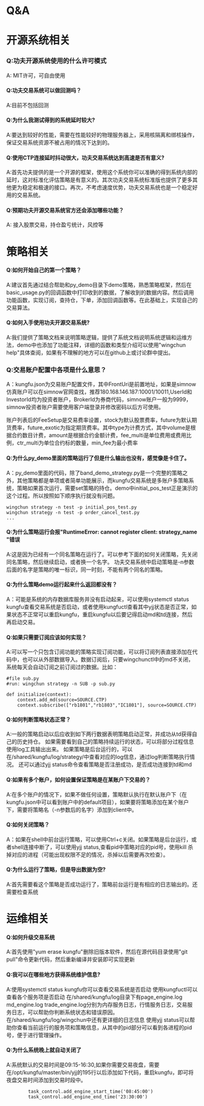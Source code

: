 
Q&A
===



开源系统相关
============
### Q:功夫开源系统使用的什么许可模式

A: MIT许可，可自由使用

#### Q:功夫交易系统可以做回测吗？

A:目前不包括回测

#### Q:为什么我测试得到的系统延时较大?

A:要达到较好的性能，需要在性能较好的物理服务器上，采用核隔离和绑核操作，保证交易系统资源不被占用的情况下达到的。

#### Q:使用CTP连接延时抖动很大，功夫交易系统达到高速是否有意义?

A:首先功夫提供的是一个开源的框架，使用这个系统你可以准确的得到系统内部的延时，这对标准化评估策略是有意义的。其次功夫交易系统标准版也提供了更多其他更为稳定和极速的接口。再次，不考虑速度优势，功夫交易系统也是一个稳定好用的交易系统。

#### Q:预期功夫开源交易系统官方还会添加哪些功能？

A: 接入股票交易，持仓盈亏统计，风控等


策略相关
=======

#### Q:如何开始自己的第一个策略？

A:建议首先通过结合帮助和py_demo目录下demo策略，熟悉策略框架，然后在basic_usage.py的回调函数中打印收到的数据，了解收到的数据内容。然后调用功能函数，实现订阅，查持仓，下单，添加回调函数等。在此基础上，实现自己的交易算法。

#### Q:如何入手使用功夫开源交易系统?

A:我们提供了策略文档来说明策略逻辑，提供了系统文档说明系统逻辑和运维方法，demo中也添加了功能注释，详细的函数和类型介绍可以使用"wingchun help"具体查阅，如果有不理解的地方可以在github上或讨论群中提出。

### Q:交易账户配置中各项是什么意思？
A：kungfu.json为交易账户配置文件，其中FrontUri是前置地址，如果是simnow仿真账户可以在simnow官网查找，推荐180.168.146.187:10001/10011,UserId和InvestorId均为投资者账户，BrokerId为券商代码，simnow账户一般为9999，simnow投资者账户需要使用客户端登录并修改密码以后方可使用。

账户列表后的FeeSetup是交易费率设置，stock为默认股票费率，future为默认期货费率，future_exotic为指定期货费率。其中type为计费方式，其中volume是根据合约数目计费，amount是根据合约金额计费，fee_multi是单位费用或费用比例，ctr_multi为单位合约标的数量，min_fee为最小费率

#### Q:为什么py_demo里面的策略运行了但是什么输出也没有，感觉像是卡住了。

A：py_demo里面的代码，除了band_demo_strategy.py是一个完整的策略之外，其他策略都是单项或者简单功能展示，而kungfu交易系统是多账户多策略系统，策略如果首次运行，需要set策略的持仓。demo中initial_pos_test正是演示的这个过程。所以按照如下顺序执行就没有问题。
```
wingchun strategy -n test -p initial_pos_test.py
wingchun strategy -n test -p order_cancel_test.py
...
```

#### Q:为什么策略运行会报"RuntimeError: cannot register client: strategy_name "错误

A:这是因为已经有一个同名策略在运行了。可以参考下面的如何关闭策略，先关闭同名策略，然后继续启动，或者换一个名字。
功夫交易系统中启动策略是-n参数后面的名字是策略的唯一标识，同一时刻，不能有两个同名的策略。


#### Q:为什么策略demo运行起来什么返回都没有？

A：可能是系统的内存数据库服务并没有启动起来，可以使用systemctl status kungfu查看交易系统是否启动，或者使用kungfuctl查看其中yjj状态是否正常，如果状态不正常可以重启kungfu，重启kungfu以后要记得启动md和td连接，然后再启动交易。

#### Q:如果只需要订阅应该如何实现？

A:可以写一个只包含订阅功能的策略实现订阅功能，可以将订阅列表直接添加在代码中，也可以从外部数据导入。数据订阅后，只要wingchunctl中的md不关闭，系统每天会自动订阅之前订阅过的数据。比如：

```
#file sub.py
#run: wingchun strategy -n SUB -p sub.py

def initialize(context):
    context.add_md(source=SOURCE.CTP)
    context.subscribe(["rb1801","rb1803","IC1801"], source=SOURCE.CTP)
```

#### Q:如何判断策略状态正常？

A:一般的策略启动以后应收到如下两行数据表明策略启动正常，并成功从td获得自己的历史持仓。
如果需要看到自己的策略持续运行的状态，可以将部分过程信息使用log工具输出出来。
如果策略是后台运行的，可以在/shared/kungfu/log/strategy/中查看对应的log信息，通过log判断策略执行情况。
还可以通过yjj status命令查看策略是否注册成功，是否成功连接到td和md

#### Q:如果有多个账户，如何设置保证策略是在某账户下交易的？

A:在多个账户的情况下，如果不做任何设置，策略默认执行在默认账户下（在kungfu.json中可以看到账户中的default项目），如果要将策略添加在某个账户下，需要将策略名（-n参数后的名字）添加到client中。

#### Q:如何关闭策略？

A：如果在shell中前台运行策略，可以使用Ctrl+c关闭。如果策略是后台运行，或者shell连接中断了，可以使用yjj status,查看pid中策略对应的pid号，使用kill 杀掉对应的进程（可能出现权限不足的情况，杀掉以后需要再次检查）。

#### Q:为什么运行了策略，但是导出数据为空?

A:首先需要看这个策略是否成功运行了，策略前台运行是有相应的日志输出的。还需要检查系统

运维相关
========

#### Q:如何升级交易系统

A:首先使用"yum erase kungfu"删除旧版本软件，然后在源代码目录使用"git pull"命令更新代码，然后重新编译并安装即可实现更新

#### Q:我可以在哪些地方获得系统维护信息?

A:使用systemctl status kungfu你可以查看交易系统是否启动
使用kungfuctl可以查看各个服务项是否启动
在/shared/kungfu/log目录下有page_engine.log md_engine.log trade_engine.log分别为内存服务日志，行情服务日志，交易服务日志，可以帮助你判断系统状态和错误原因。
在/shared/kungfu/log/wingchun中还有更详细的日志信息
使用yjj status可以帮助你查看当前运行的服务项和策略信息，从其中的pid部分可以看到各进程的pid号，便于进行管理操作。

#### Q:为什么系统晚上就自动关闭了

A:系统默认的交易时间是09:15-16:30,如果你需要交易夜盘，需要在/opt/kungfu/master/bin/yjj的195行以后添加如下代码，重启kungfu，即可将夜盘交易时间添加到交易时段中。
```
        task_control.add_engine_start_time('08:45:00')
        task_control.add_engine_end_time('23:30:00')
```

